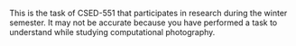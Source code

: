 This is the task of CSED-551 that participates in research during the winter semester. It may not be accurate because you have performed a task to understand while studying computational photography.
